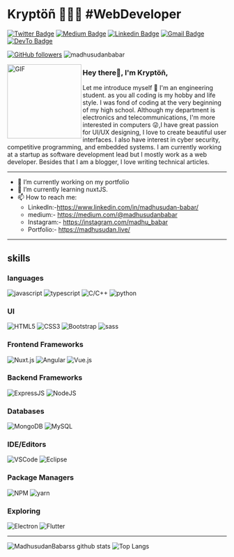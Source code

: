 <!-- 
![Kryptöñ](https://github.com/madhusudanbabar/madhusudanbabar/raw/master/custom%20%E2%80%93%201.png "Kryptöñ")
-->
# Kryptöñ 👨🏻‍💻 #WebDeveloper

<!--
**madhusudanbabar/madhusudanbabar** is a ✨ _special_ ✨ repository because its `README.md` (this file) appears on your GitHub profile.
-->
[![Twitter Badge](https://img.shields.io/badge/-madhusudanbabar-1ca0f1?style=flat-square&labelColor=1ca0f1&logo=twitter&logoColor=white&link=https://twitter.com/@MadhusudanBabar)](https://twitter.com/@MadhusudanBabar) 
[![Medium Badge](https://img.shields.io/badge/-madhusudanbabar-000000?style=flat-square&labelColor=000000&logo=Medium&link=https://medium.com/@madhusudanbabar/)](https://medium.com/@madhusudanbabar/)
[![Linkedin Badge](https://img.shields.io/badge/-madhusudanbabar-blue?style=flat-square&logo=Linkedin&logoColor=white&link=https://www.linkedin.com/in/madhusudan-babar/)](https://www.linkedin.com/in/madhusudan-babar/) 
[![Gmail Badge](https://img.shields.io/badge/-madhusudanbabar@gmail.com-c14438?style=flat-square&logo=Gmail&logoColor=white&link=mailto:madhusudanbabar@gmail.com)](mailto:madhusudanbabar@gmail.com)
[![DevTo Badge](https://img.shields.io/badge/DEV-madhusudanbabar-000000?style=flat-square&link=https://dev.to/madhusudanbabar)](https://dev.to/madhusudanbabar)

[![GitHub followers](https://img.shields.io/github/followers/madhusudanbabar?label=Follow&style=flat-square)](https://github.com/madhusudanbabar/?tab=follow)
![madhusudanbabar](https://komarev.com/ghpvc/?username=madhusudanbabar)


<img align="left" width="170" height="170" alt="GIF" src="https://media.giphy.com/media/llarwdtFqG63IlqUR1/source.gif" />

### Hey there👋, I'm Kryptöñ,

Let me introduce myself :slightly_smiling_face: I'm an engineering student. as you all coding is my hobby and life style. I was fond of coding at the very beginning of my high school. Although my department is electronics and telecommunications, I'm more interested in computers 😜,I have great passion for UI/UX designing, I love to create beautiful user interfaces. I also have interest in cyber security, competitive programming, and embedded systems. I am currently working at a startup as software development lead but I mostly work as a web developer. Besides that I am a blogger, I love writing technical articles.

---------------------------------------------------------------------------------------------------------------------------------------------------------------------------------


- 🔭 I’m currently working on my portfolio
- 🌱 I’m currently learning nuxtJS.
- 📫 How to reach me: 
  - LinkedIn:-https://www.linkedin.com/in/madhusudan-babar/
  - medium:- https://medium.com/@madhusudanbabar
  - Instagram:- https://instagram.com/madhu_babar
  - Portfolio:- https://madhusudan.live/

---------------------------------------------------------------------------------------------------------------------------------------------------------------------------------
## skills
### languages
![javascript](https://img.shields.io/badge/-Javascript-yellow?style=for-the-badge&logo=Javascript&logoColor=ffffff)
![typescript](https://img.shields.io/badge/-TypeScript-007ACC?style=for-the-badge&logo=TypeScript&logoColor=ffffff)
![C/C++](https://img.shields.io/badge/-C%2FC%2B%2B-blue?style=for-the-badge&logo=c&logoColor=ffffff)
![python](https://img.shields.io/badge/-python-yellow?style=for-the-badge&logo=python&logoColor=ffffff)

### UI 
![HTML5](https://img.shields.io/badge/-HTML5-E34F26?style=for-the-badge&logo=HTML5&logoColor=ffffff)
![CSS3](https://img.shields.io/badge/-CSS3-1572B6?style=for-the-badge&logo=CSS3)
![Bootstrap](https://img.shields.io/badge/-bootstrap-7010EF?style=for-the-badge&logo=bootstrap&logoColor=ffffff)
![sass](https://img.shields.io/badge/-sass-C96195?style=for-the-badge&logo=sass&logoColor=ffffff)

### Frontend Frameworks
<!-- 
![NuxtJS](https://img.shields.io/badge/-nuxtJS-00BF8A?style=for-the-badge&logo=nuxt.JS&logoColor=ffffff)
-->
<img alt="Nuxt.js" src="https://img.shields.io/badge/vuejs-%2335495e.svg?&style=for-the-badge&logo=vue.js&logoColor=%234FC08D"/> <img alt="Angular" src="https://img.shields.io/badge/angular-%23DD0031.svg?&style=for-the-badge&logo=angular&logoColor=white"/> <img alt="Vue.js" src="https://img.shields.io/badge/vuejs-%2335495e.svg?&style=for-the-badge&logo=vue.js&logoColor=%234FC08D"/>
<!--
![Vue.JS](https://img.shields.io/badge/-Vue.JS-00BF8A?style=for-the-badge&logo=Vue.JS&logoColor=ffffff)
-->

### Backend Frameworks
![ExpressJS](https://img.shields.io/badge/-Express%20JS-007ACC?style=for-the-badge&logo=Express&logoColor=ffffff)
<img alt="NodeJS" src="https://img.shields.io/badge/node.js-%2343853D.svg?&style=for-the-badge&logo=node.js&logoColor=white"/>
<!-- 
![nodejs](https://img.shields.io/badge/-Node.JS-026e00?style=for-the-badge&logo=Node.JS&logoColor=ffffff) 
-->

### Databases
![MongoDB](https://img.shields.io/badge/-mongoDB-409937?style=for-the-badge&logo=MongoDB&logoColor=ffffff)
![MySQL](https://img.shields.io/badge/-mySQL-orange?style=for-the-badge&logo=mysql&logoColor=ffffff)

### IDE/Editors
![VSCode](https://img.shields.io/badge/-mySQL-0873B3?style=for-the-badge&logo=visual-studio-code&logoColor=ffffff)
![Eclipse](https://img.shields.io/badge/-Eclipse-2C2255?style=for-the-badge&logo=Eclipse&logoColor=ffffff)

### Package Managers
![NPM](https://img.shields.io/badge/-npm-red?style=for-the-badge&logo=npm&logoColor=ffffff)
![yarn](https://img.shields.io/badge/-yarn-darkblue?style=for-the-badge&logo=yarn&logoColor=ffffff)

### Exploring
![Electron](https://img.shields.io/badge/-Electron%20JS-1a202c?style=for-the-badge&logo=Electron&logoColor=ffffff)
![Flutter](https://img.shields.io/badge/-Flutter-007ACC?style=for-the-badge&logo=Flutter)

---------------------------------------------------------------------------------------------------------------------------------------------------------------------------------

![MadhusudanBabarss github stats](https://github-readme-stats.vercel.app/api?username=madhusudanbabar&show_icons=true&hide_border=true) 
![Top Langs](https://github-readme-stats.vercel.app/api/top-langs/?username=madhusudanbabar&layout=compact&hide_border=true)
